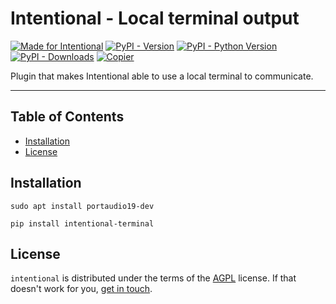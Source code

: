 # Intentional - Local terminal output

[![Made for Intentional](https://img.shields.io/badge/made_for-intentional-blue)](https://intentional-ai.github.io/intentional/docs/home/)
[![PyPI - Version](https://img.shields.io/pypi/v/intentional-terminal.svg)](https://pypi.org/project/intentional-terminal)
[![PyPI - Python Version](https://img.shields.io/pypi/pyversions/intentional-terminal.svg)](https://pypi.org/project/intentional-terminal)
[![PyPI - Downloads](https://img.shields.io/pypi/dm/intentional-terminal)](https://pypistats.org/packages/intentional-terminal)
[![Copier](https://img.shields.io/endpoint?url=https://raw.githubusercontent.com/copier-org/copier/master/img/badge/badge-grayscale-inverted-border-orange.json)](https://github.com/copier-org/copier)

Plugin that makes Intentional able to use a local terminal to communicate.

-----

## Table of Contents

- [Installation](#installation)
- [License](#license)

## Installation

```
sudo apt install portaudio19-dev
```

```console
pip install intentional-terminal
```

## License

`intentional` is distributed under the terms of the [AGPL](LICENSE.txt) license. If that doesn't work for you, [get in touch](mailto:github@zansara.dev).
